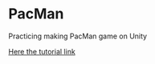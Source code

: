 # PacMan
Practicing making PacMan game on Unity

[Here the tutorial link](https://www.education-ecosystem.com/shieldgenerator7/RL7zy-how-to-create-pacman-game-unity-c/mq0vV-pacman-tutorial-in-unity-c/)
